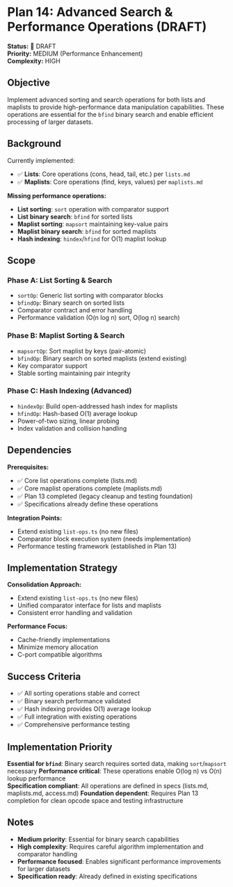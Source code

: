 # Plan 14: Advanced Search & Performance Operations (DRAFT)

**Status:** 📝 DRAFT  
**Priority:** MEDIUM (Performance Enhancement)  
**Complexity:** HIGH  

## Objective

Implement advanced sorting and search operations for both lists and maplists to provide high-performance data manipulation capabilities. These operations are essential for the `bfind` binary search and enable efficient processing of larger datasets.

## Background

Currently implemented:
- ✅ **Lists**: Core operations (cons, head, tail, etc.) per `lists.md`
- ✅ **Maplists**: Core operations (find, keys, values) per `maplists.md` 

**Missing performance operations:**
- **List sorting**: `sort` operation with comparator support
- **List binary search**: `bfind` for sorted lists
- **Maplist sorting**: `mapsort` maintaining key-value pairs
- **Maplist binary search**: `bfind` for sorted maplists  
- **Hash indexing**: `hindex`/`hfind` for O(1) maplist lookup

## Scope

### Phase A: List Sorting & Search
- `sortOp`: Generic list sorting with comparator blocks
- `bfindOp`: Binary search on sorted lists
- Comparator contract and error handling
- Performance validation (O(n log n) sort, O(log n) search)

### Phase B: Maplist Sorting & Search  
- `mapsortOp`: Sort maplist by keys (pair-atomic)
- `bfindOp`: Binary search on sorted maplists (extend existing)
- Key comparator support
- Stable sorting maintaining pair integrity

### Phase C: Hash Indexing (Advanced)
- `hindexOp`: Build open-addressed hash index for maplists
- `hfindOp`: Hash-based O(1) average lookup
- Power-of-two sizing, linear probing
- Index validation and collision handling

## Dependencies

**Prerequisites:**
- ✅ Core list operations complete (lists.md)
- ✅ Core maplist operations complete (maplists.md)  
- ✅ Plan 13 completed (legacy cleanup and testing foundation)
- ✅ Specifications already define these operations

**Integration Points:**
- Extend existing `list-ops.ts` (no new files)
- Comparator block execution system (needs implementation)
- Performance testing framework (established in Plan 13)

## Implementation Strategy

**Consolidation Approach:**
- Extend existing `list-ops.ts` (no new files)
- Unified comparator interface for lists and maplists
- Consistent error handling and validation

**Performance Focus:**
- Cache-friendly implementations
- Minimize memory allocation
- C-port compatible algorithms

## Success Criteria

- ✅ All sorting operations stable and correct
- ✅ Binary search performance validated
- ✅ Hash indexing provides O(1) average lookup
- ✅ Full integration with existing operations
- ✅ Comprehensive performance testing

## Implementation Priority

**Essential for `bfind`**: Binary search requires sorted data, making `sort`/`mapsort` necessary
**Performance critical**: These operations enable O(log n) vs O(n) lookup performance  
**Specification compliant**: All operations are defined in specs (lists.md, maplists.md, access.md)
**Foundation dependent**: Requires Plan 13 completion for clean opcode space and testing infrastructure

## Notes

- **Medium priority**: Essential for binary search capabilities
- **High complexity**: Requires careful algorithm implementation and comparator handling
- **Performance focused**: Enables significant performance improvements for larger datasets
- **Specification ready**: Already defined in existing specifications
